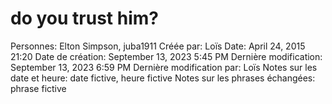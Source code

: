 # do you trust him?

Personnes: Elton Simpson, juba1911
Créée par: Loïs
Date: April 24, 2015 21:20
Date de création: September 13, 2023 5:45 PM
Dernière modification: September 13, 2023 6:59 PM
Dernière modification par: Loïs
Notes sur les date et heure: date fictive, heure fictive
Notes sur les phrases échangées: phrase fictive